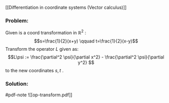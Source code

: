 
[[Differentiation in coordinate systems (Vector calculus)]]


### Problem:
Given is a coord transformation in $\mathbb{R}^2$ :
$$s=\frac{1}{2}(x+y) \qquad t=\frac{1}{2}(x-y)$$
Transform the operator $L$ given as:
$$L\psi := \frac{\partial^2 \psi}{\partial x^2} - \frac{\partial^2 \psi}{\partial y^2} $$
to the new coordinates $s,t$ .



### Solution:
#pdf-note ![[op-transform.pdf]]

